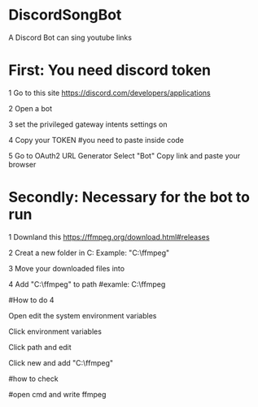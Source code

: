 # DiscordSongBot
A Discord Bot can sing youtube links

# First: You need discord token
1 Go to this site
https://discord.com/developers/applications

2 Open a bot

3  set the privileged gateway intents settings on

4 Copy your TOKEN
#you need to paste inside code

5 Go to OAuth2 URL Generator
  Select "Bot"
  Copy link and paste your browser

# Secondly: Necessary for the bot to run
1 Downland this
https://ffmpeg.org/download.html#releases

2 Creat a new folder in C:
Example: "C:\ffmpeg"

3 Move your downloaded files into 

4 Add "C:\ffmpeg" to path #examle: C:\ffmpeg

#How to do 4

Open edit the system environment variables

Click environment variables

Click path and edit

Click new and add "C:\ffmpeg"

#how to check 

#open cmd and write ffmpeg
